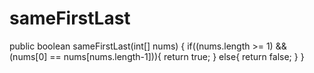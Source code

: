 # sameFirstLast

public boolean sameFirstLast(int[] nums) {
  if((nums.length >= 1) && (nums[0] == nums[nums.length-1])){
  return true;
}
 else{
   return false;
 }
}

